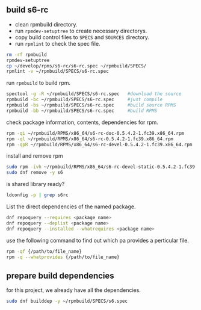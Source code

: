 
## build s6-rc

- clean rpmbuild directory.
- run `rpmdev-setuptree` to create necessary directorys.
- copy build control files to `SPECS` and `SOURCES` directory.
- run `rpmlint` to check the spec file.

```sh
rm -rf rpmbuild
rpmdev-setuptree
cp ~/develop/rpms/s6-rc/s6-rc.spec ~/rpmbuild/SPECS/
rpmlint -v ~/rpmbuild/SPECS/s6-rc.spec
```
run `rpmbuild` to build rpm.
```sh
spectool -g -R ~/rpmbuild/SPECS/s6-rc.spec   #download the source
rpmbuild -bc ~/rpmbuild/SPECS/s6-rc.spec     #just compile
rpmbuild -bs ~/rpmbuild/SPECS/s6-rc.spec     #build source RPMS
rpmbuild -bb ~/rpmbuild/SPECS/s6-rc.spec     #build RPMS
```
check package information, contents, dependencies for rpm.
```sh
rpm -qi ~/rpmbuild/RPMS/x86_64/s6-rc-doc-0.5.4.2-1.fc39.x86_64.rpm
rpm -ql ~/rpmbuild/RPMS/x86_64/s6-rc-0.5.4.2-1.fc39.x86_64.rpm
rpm -qpR ~/rpmbuild/RPMS/x86_64/s6-rc-devel-0.5.4.2-1.fc39.x86_64.rpm
```
install and remove rpm
```sh
sudo rpm -ivh ~/rpmbuild/RPMS/x86_64/s6-rc-devel-static-0.5.4.2-1.fc39.x86_64.rpm
sudo dnf remove -y s6
```
is shared library ready?
```sh
ldconfig -p | grep s6rc
```
List the direct dependencies of the named package.
```sh
dnf repoquery --requires <package name>
dnf repoquery --deplist <package name>
dnf repoquery --installed --whatrequires <package name>
```
use the following command to find out which pa provides a perticular file.
```sh
rpm -qf {/path/to/file_name}
rpm -q --whatprovides {/path/to/file_name}
```
## prepare build dependencies
for this project, we already have all the dependencies.
```sh
sudo dnf builddep -y ~/rpmbuild/SPECS/s6.spec
```
